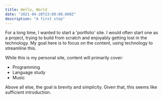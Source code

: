 ```yaml
---
title: Hello, World
date: "2021-04-28T23:00:00.000Z"
description: "A first step"
---
```


For a long time, I wanted to start a 'portfolio' site.
I would often start one as a project, trying to build from scratch and enjoyably getting lost in the technology.
My goal here is to focus on the content, using technology to streamline this.

While this is my personal site, content will primarily cover:

- Programming
- Language study
- Music

Above all else, the goal is brevity and simplicity. Given that, this seems like sufficient introduction.
